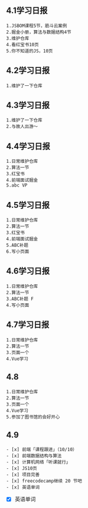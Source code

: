 ## 4.1学习日报
```
1.JSBOM课程5节，筋斗云案例
2.掘金小册，算法与数据结构4节
3.维护仓库
4.看红宝书10页
5.你不知道的JS，10页
```

## 4.2学习日报
```
1.维护了一下仓库
```

## 4.3学习日报
```
1.维护了一下仓库
2.与故人出游～
```

## 4.4学习日报
```
1.日常维护仓库
2.算法一节
3.红宝书
4.前端面试掘金
5.abc VP
```

## 4.5学习日报
```
1.日常维护仓库
2.算法一节
3.红宝书
4.前端面试掘金
5.ABC补题
6.写小页面
```

## 4.6学习日报
```
1.日常维护仓库
2.算法一节
3.ABC补题 F
4.写小页面
```

## 4.7学习日报
```
1.日常维护仓库
2.算法一节
3.页面一个
4.Vue学习
```

## 4.8
```
1.日常维护仓库
2.算法一节
3.页面一个
4.Vue学习
5.参加了图书馆的会好开心
```

## 4.9
```
- [x] 前端「课程跟进」（10/10）
- [x] 前端数据结构与算法
- [x] 计算机网络「听课就行」
- [x] JS10页
- [x] 项目完善
- [x] freecodecamp继续 20 节吧
- [x] 英语单词
```

- [x] 英语单词
